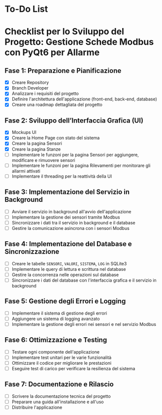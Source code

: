 # To-Do List

# Checklist per lo Sviluppo del Progetto: Gestione Schede Modbus con PyQt6 per Allarme

## Fase 1: Preparazione e Pianificazione
- [x] Creare Repository
- [x] Branch Developer
- [x] Analizzare i requisiti del progetto
- [x] Definire l'architettura dell'applicazione (front-end, back-end, database)
- [x] Creare una roadmap dettagliata del progetto

## Fase 2: Sviluppo dell’Interfaccia Grafica (UI)
- [x] Mockups UI
- [x] Creare la Home Page con stato del sistema
- [x] Creare la pagina Sensori 
- [x] Creare la pagina Stanze 
- [ ] Implementare le funzoni per la pagina Sensori per aggiungere, modificare e rimuovere sensori
- [ ] Implementare le funzoni per la pagina Rilevamenti per monitorare gli allarmi attivati
- [ ] Implementare il threading per la reattività della UI

## Fase 3: Implementazione del Servizio in Background
- [ ] Avviare il servizio in background all'avvio dell'applicazione
- [ ] Implementare la gestione dei sensori tramite Modbus
- [ ] Sincronizzare i dati tra il servizio in background e il database
- [ ] Gestire la comunicazione asincrona con i sensori Modbus

## Fase 4: Implementazione del Database e Sincronizzazione
- [ ] Creare le tabelle `SENSORI`, `VALORI`, `SISTEMA`, `LOG` in SQLite3
- [ ] Implementare le query di lettura e scrittura nel database
- [ ] Gestire la concorrenza nelle operazioni sul database
- [ ] Sincronizzare i dati del database con l'interfaccia grafica e il servizio in background

## Fase 5: Gestione degli Errori e Logging
- [ ] Implementare il sistema di gestione degli errori
- [ ] Aggiungere un sistema di logging avanzato
- [ ] Implementare la gestione degli errori nei sensori e nel servizio Modbus

## Fase 6: Ottimizzazione e Testing
- [ ] Testare ogni componente dell'applicazione
- [ ] Implementare test unitari per le varie funzionalità
- [ ] Ottimizzare il codice per migliorare le prestazioni
- [ ] Eseguire test di carico per verificare la resilienza del sistema

## Fase 7: Documentazione e Rilascio
- [ ] Scrivere la documentazione tecnica del progetto
- [ ] Preparare una guida all'installazione e all'uso
- [ ] Distribuire l'applicazione
